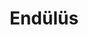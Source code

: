 ---
order: 5
title:  "Endülüs"
img: "assets/images/slides/1.jpg"
mobile-img: "assets/images/slides/1m.jpg"
href: "#"
target: "" # _blank
---